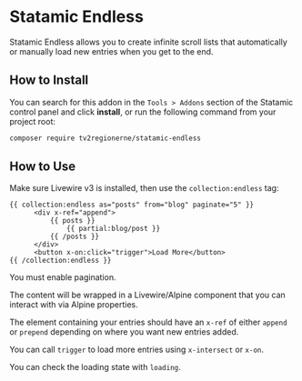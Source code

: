 # Statamic Endless

Statamic Endless allows you to create infinite scroll lists that automatically or manually load new entries when you get to the end.

## How to Install

You can search for this addon in the `Tools > Addons` section of the Statamic control panel and click **install**, or run the following command from your project root:

``` bash
composer require tv2regionerne/statamic-endless
```

## How to Use

Make sure Livewire v3 is installed, then use the `collection:endless` tag:

```antlers
{{ collection:endless as="posts" from="blog" paginate="5" }}
      <div x-ref="append">
          {{ posts }}
              {{ partial:blog/post }}
          {{ /posts }}
      </div>
      <button x-on:click="trigger">Load More</button>
{{ /collection:endless }}
```

You must enable pagination.

The content will be wrapped in a Livewire/Alpine component that you can interact with via Alpine properties.

The element containing your entries should have an `x-ref` of either `append` or `prepend` depending on where you want new entries added.

You can call `trigger` to load more entries using `x-intersect` or `x-on`.

You can check the loading state with `loading`.
